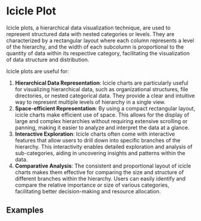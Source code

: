 # Icicle Plot

Icicle plots, a hierarchical data visualization technique, are used to represent structured data with nested categories or levels. They are characterized by a rectangular layout where each column represents a level of the hierarchy, and the width of each subcolumn is proportional to the quantity of data within its respective category, facilitating the visualization of data structure and distribution.

Icicle plots are useful for:

1. **Hierarchical Data Representation**: Icicle charts are particularly useful for visualizing hierarchical data, such as organizational structures, file directories, or nested categorical data. They provide a clear and intuitive way to represent multiple levels of hierarchy in a single view.
2. **Space-efficient Representation**: By using a compact rectangular layout, icicle charts make efficient use of space. This allows for the display of large and complex hierarchies without requiring extensive scrolling or panning, making it easier to analyze and interpret the data at a glance.
3. **Interactive Exploration**: Icicle charts often come with interactive features that allow users to drill down into specific branches of the hierarchy. This interactivity enables detailed exploration and analysis of sub-categories, aiding in uncovering insights and patterns within the data.
4. **Comparative Analysis**: The consistent and proportional layout of icicle charts makes them effective for comparing the size and structure of different branches within the hierarchy. Users can easily identify and compare the relative importance or size of various categories, facilitating better decision-making and resource allocation.

## Examples
